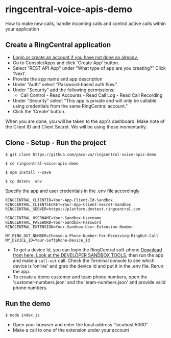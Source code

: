# ringcentral-voice-apis-demo
How to make new calls, handle incoming calls and control active calls within your application

## Create a RingCentral application
- [Login or create an account if you have not done so already.](https://developer.ringcentral.com/login.html#/)
- Go to Console/Apps and click 'Create App' button.
- Select "REST API App" under "What type of app are you creating?" Click 'Next'.
- Provide the app name and app description
- Under "Auth" select "Password-based auth flow."
- Under "Security" add the following permissions:
  * Call Control - Read Accounts - Read Call Log - Read Call Recording
- Under "Security" select "This app is private and will only be callable using credentials from the same RingCentral account."
- Click the 'Create' button.</li>

When you are done, you will be taken to the app's dashboard. Make note of the Client ID and Client Secret. We will be using those momentarily.

## Clone - Setup - Run the project
```
$ git clone https://github.com/paco-vu/ringcentral-voice-apis-demo

$ cd ringcentral-voice-apis-demo

$ npm install --save

$ cp dotenv .env
```

Specify the app and user credentials in the .env file accordingly
```
RINGCENTRAL_CLIENTID=Your-App-Client-Id-Sandbox
RINGCENTRAL_CLIENTSECRET=Your-App-Client-Secret-Sandbox
RINGCENTRAL_SERVER=https://platform.devtest.ringcentral.com

RINGCENTRAL_USERNAME=Your-Sandbox-Username
RINGCENTRAL_PASSWORD=Your-Sandbox-Password
RINGCENTRAL_EXTENSION=Your-Sandbox-User-Extension-Number

MY_RING_OUT_NUMBER=Choose-a-Phone-Number-For-Receiving-RingOut-Call
MY_DEVICE_ID=Your-Softphone-Device_Id

```

* To get a device Id, you can login the RingCentral soft-phone [Download from here. Look at the DEVELOPER SANDBOX TOOLS](https://community.ringcentral.com/spaces/144/index.html), then run the app and make a `call-out` call. Check the Terminal console to see which device is 'online' and grab the device id and put it in the .env file. Rerun the app.
* To create a demo customer and team phone numbers, open the 'customer-numbers.json' and the 'team-numbers.json' and provide valid phone numbers.


## Run the demo
```
$ node index.js
```
* Open your browser and enter the local address "locahost:5000"
* Make a call to one of the extension under your account
